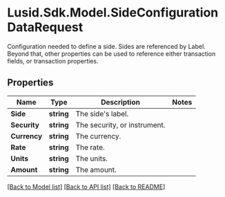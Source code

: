 # Lusid.Sdk.Model.SideConfigurationDataRequest
Configuration needed to define a side. Sides are referenced by Label. Beyond that, other properties  can be used to reference either transaction fields, or transaction properties.
## Properties

Name | Type | Description | Notes
------------ | ------------- | ------------- | -------------
**Side** | **string** | The side&#39;s label. | 
**Security** | **string** | The security, or instrument. | 
**Currency** | **string** | The currency. | 
**Rate** | **string** | The rate. | 
**Units** | **string** | The units. | 
**Amount** | **string** | The amount. | 

[[Back to Model list]](../README.md#documentation-for-models) [[Back to API list]](../README.md#documentation-for-api-endpoints) [[Back to README]](../README.md)

